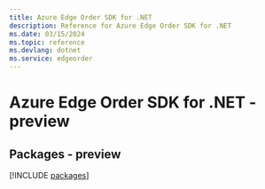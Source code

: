 ```yaml
---
title: Azure Edge Order SDK for .NET
description: Reference for Azure Edge Order SDK for .NET
ms.date: 03/15/2024
ms.topic: reference
ms.devlang: dotnet
ms.service: edgeorder
---
```

# Azure Edge Order SDK for .NET - preview
## Packages - preview
[!INCLUDE [packages](edge-order-index.md)]